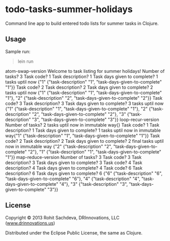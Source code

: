 # todo-tasks-summer-holidays

Command line app to build entered todo lists for summer tasks in Clojure.

## Usage
Sample run:

> lein run

atom-swap-version
Welcome to task listing for summer holidays!
Number of tasks?
3
Task code?
1
Task description?
1
Task days given to complete?
1
tasks uptil now {"1" {"task-description" "1", "task-days-given-to-complete" "1"}}
Task code?
2
Task description?
2
Task days given to complete?
2
tasks uptil now {"1" {"task-description" "1", "task-days-given-to-complete" "1"}, "2" {"task-description" "2", "task-days-given-to-complete" "2"}}
Task code?
3
Task description?
3
Task days given to complete?
3
tasks uptil now {"1" {"task-description" "1", "task-days-given-to-complete" "1"}, "2" {"task-description" "2", "task-days-given-to-complete" "2"}, "3" {"task-description" "3", "task-days-given-to-complete" "3"}}
loop-recur-version
Number of tasks?
2
tasks uptil now in immutable way{}
Task code?
1
Task description?
1
Task days given to complete?
1
tasks uptil now in immutable way{"1" {"task-description" "1", "task-days-given-to-complete" "1"}}
Task code?
2
Task description?
2
Task days given to complete?
2
final tasks uptil now in immutable way {"2" {"task-description" "2", "task-days-given-to-complete" "2"}, "1" {"task-description" "1", "task-days-given-to-complete" "1"}}
map-reduce-version
Number of tasks?
3
Task code?
3
Task description?
3
Task days given to complete?
3
Task code?
4
Task description?
4
Task days given to complete?
4
Task code?
6
Task description?
6
Task days given to complete?
6
{"6" {"task-description" "6", "task-days-given-to-complete" "6"}, "4" {"task-description" "4", "task-days-given-to-complete" "4"}, "3" {"task-description" "3", "task-days-given-to-complete" "3"}}

## License

Copyright © 2013 Rohit Sachdeva, DRInnovations, LLC (www.drinnovations.us)

Distributed under the Eclipse Public License, the same as Clojure.
